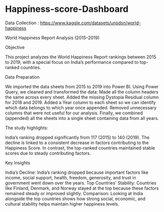 # Happiness-score-Dashboard

Data Collection : https://www.kaggle.com/datasets/unsdsn/world-happiness

World Happiness Report Analysis (2015–2019)

Objective

This project analyzes the World Happiness Report rankings between 2015 to 2019, with a special focus on India’s performance compared to top-ranked countries.

Data Preparation

We imported the data sheets from 2015 to 2019 into Power BI.
Using Power Query, we cleaned and transformed the data:
Made all the column headers the same across every sheet.
Added the missing Dystopia Residual column for 2018 and 2019.
Added a Year column to each sheet so we can identify which data belongs to which year once appended.
Removed unnecessary columns that were not useful for our analysis.
Finally, we combined (appended) all the sheets into a single sheet containing data from all years.

The study highlights:

India’s ranking dropped significantly from 117 (2015) to 140 (2019).
The decline is linked to a consistent decrease in factors contributing to the Happiness Score.
In contrast, the top-ranked countries maintained stable scores due to steady contributing factors.

Key Insights

India’s Decline: India’s ranking dropped because important factors like income, social support, health, freedom, generosity, and trust in government went down over the years.
Top Countries’ Stability: Countries like Finland, Denmark, and Norway stayed at the top because these factors remained steady or improved slightly.
Comparison: Looking at India alongside the top countries shows how strong social, economic, and cultural stability helps maintain higher happiness levels.
